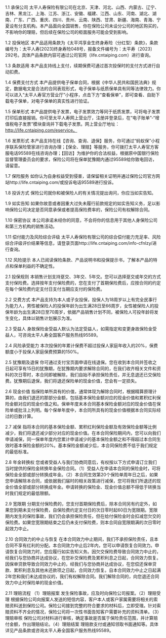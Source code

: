 1.1 承保公司 太平人寿保险有限公司在北京、天津、河北、山西、内蒙古、辽宁、吉林、黑龙江、上海、江苏、浙江、安徽、福建、江西、山东、河南、湖北、湖南、广东、广西、重庆、四川、贵州、云南、陕西、甘肃、新疆、海南、青海、宁夏设有分支机构。本产品面向全国销售，你在保险公司未设分公司的地区购买的，不影响你的理赔，但后续在保险公司的柜面服务可能会受到影响。

1.2 投保地区 本产品适用条款为《太平鸿享金生终身寿险（分红型）条款》，条款编号为：太平人寿[2023]终身寿险048号，报备文件编号为：太平寿〔2023〕292号。具体产品条款内容可通过公司官网（life.cntaiping.com）进行查询。

1.3 条款适用 本产品支持线上支付，续期保费可通过首次投保时的支付方式进行自动扣费。

1.4 保费支付方式 本产品提供电子保单合同，根据《中华人民共和国民法典》规定，数据电文是合法的合同表现形式，电子保单与纸质保单具有同等法律效力。你可以进入“太平人寿官方营业厅”小程序，点击下方“查看保单”，即可查看、自助下载电子保单，对电子保单的真实性进行验证。

1.5 保单形式 本产品提供电子发票，电子发票效力等同于纸质发票，可将电子发票打印后直接报销。你可至太平人寿网上营业厅，注册并登录后，在“电子账单”-“增值税电子发票”模块查询并下载电子发票。网上营业厅地址：http://life.cntaiping.com/eservice。

1.6 发票形式 本产品支持在线【咨询、查询、退保】服务，你可通过“蚂蚁保”小程序联系保险管家进行咨询办理；【保全、理赔】等服务，你可拨打太平人寿官方客服电话95589在线咨询办理；【回访】为维护你的合法权益，根据原中国银行保险监督管理委员会的要求，保险公司将在保单犹豫期内通过95589给你致电回访，请留意。

1.7 保险服务 如你认为自身权益受到侵害，请保留相关证明并通过保险公司官方网站http://life.cntaiping.com/或投诉电话95589进行投诉。

1.8 投诉方式 保险公司就你和被保险人的有关情况提出询问，你应当如实告知。

1.9 如实告知 如果你故意或者因重大过失未履行前款规定的如实告知义务，足以影响保险公司决定是否同意承保或者提高保险费率的，保险公司有权解除合同。

1.10 保密协议 本公司承诺未经你的同意，不会将你的信息用于其他人身保险公司和第三方机构的销售活动。

1.11 偿付能力及风险综合评级 太平人寿保险有限公司的综合偿付能力充足率、风险综合评级评价结果等信息，请登录页面http://life.cntaiping.com/info-cfnlzy/进行查询。

1.12 风险提示 本人已阅读保险条款、产品说明书和投保提示书，了解本产品的特点和保单利益的不确定性。

2.1 投保规则 本销售计划支持趸交、3年交、5年交。您可以选择趸交或年交的方式支付保险费。选择按年支付保险费的，您在支付了首期保险费后，应按合同的约定在每个保险费约定支付日支付当期应支付的保险费。

2.2 交费方式 本产品支持为本人或子女投保，投保人为18周岁以上有完全民事行为能力人，男性被保险人的投保年龄为出生满28日至66周岁，女性被保险人的投保年龄为出生满28日至70周岁，依据产品销售计划不同，被保险人可投年龄将发生变化，具体以销售计划展示为准。

2.3 受益人 身故保险金受益人默认为法定受益人，如需指定和变更身故保险金受益人，可咨询太平人寿全国客户服务热线95589。

2.4 风险承受能力 本次投保的年累计保费不超过投保人家庭年收入的20%，保费额度小于投保人家庭保费预算的150%。

2.5 犹豫期及退保 你可通过支付宝页面申请在线退保。您在收到本合同并签收之日起可享有15日的犹豫期，在犹豫期内要求解除合同的，在我们收齐相关文件和资料的次日零时，本合同即被解除，我们自始不承担保险责任，并无息退还已交保险费。犹豫期后退保，我们将退还保险单的现金价值，您会有一定损失。

2.6 现金价值 指保险单所具有的价值，通常体现为解除合同时，根据精算原理计算的，由我们退还的那部分金额，包括基本保险金额对应的现金价值和累积红利保险金额对应的现金价值之和。保单年度末本合同基本保险金额对应的现金价值在保险单或批注上列明。每个保单年度中，本合同所具有的现金价值根据本合同实际经过的日数计算。

2.7 减保 指将本合同的基本保险金额、累积红利保险金额及有效保险金额等比例减少，我们将退还减少部分对应的现金价值。在本合同保险期间内，您可以向我们申请减保，同一保单年度内您累计申请减少的基本保险金额之和不得超过本合同生效时基本保险金额的20%。基本保险金额减少后，本合同保险费不低于我们规定的最低标准。

2.8 年金转换权 您或者受益人与我们协商同意后，有权按以下方式申请订立我们当时提供的保险金转换年金保险合同。（1）受益人在申请本合同的保险金时，可将保险金全部或部分转换成年金。（2）本合同生效第20个保险单周年日之后，如果您申请解除本合同，或依据我们届时的相关政策进行减保，您可将我们所退还的现金价值全部或部分转换成年金。申请转换的保险金、现金价值总额不得低于转换当时我们规定的最低限额。

2.9 宽限期 分期支付保险费的，您支付首期保险费后，除本合同另有约定外，如果您到期未支付保险费，自保险费约定支付日的次日零时起60日为宽限期。宽限期内发生的保险事故，我们仍会承担保险责任，但在给付保险金时会扣减您欠交的保险费。如果您宽限期结束之后仍未支付保险费，则本合同自宽限期满的次日零时起效力中止。

2.10 合同效力的中止与恢复 在本合同效力中止期间，我们不承担保险责任，且本合同不享有红利的分配。本合同效力中止后2年内，您可以申请恢复合同效力。申请恢复合同效力时，您应履行如实告知义务。因欠交保险费导致合同效力中止的，经我们与您协商并达成协议，在您补交保险费及累积利息之日起，合同效力恢复。因保单贷款导致合同效力中止的，经我们与您协商并达成协议，在您偿还保单贷款、累积利息及其他未还款项之日起，合同效力恢复。自本合同效力中止之日起满2年您和我们未达成协议的，我们有权解除合同。我们解除合同的，向您退还合同效力中止时保险单的现金价值。

2.11 理赔流程 （1）理赔报案 发生保险事故，应及时向保险公司报案。（2）理赔受理 根据保险公司向报案人发送的短信内容，客户本人或客户家属需要将相关的索赔资料送到保险公司。保险公司接到完整的符合要求的材料后，立即受理。针对索赔资料不齐全的情况，保险公司将一次性书面告知客户需要补充的资料清单。（3）理赔审核 保险公司对材料进行审核，确定事故是否属于保险责任范围，并计算赔付金额，作出理赔结论。（4）理赔结案 理赔款支付或通知领取书面通知等。具体详见产品条款或咨询太平人寿全国客户服务热线95589。